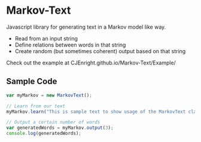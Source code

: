 
# Markov-Text
Javascript library for generating text in a Markov model like way.
 * Read from an input string
 * Define relations between words in that string
 * Create random (but sometimes coherent) output based on that string  
 
Check out the example at CJEnright.github.io/Markov-Text/Example/

Sample Code
------
```javascript
var myMarkov = new MarkovText();

// Learn from our text
myMarkov.learn("This is sample text to show usage of the MarkovText class.");

// Output a certain number of words
var generatedWords = myMarkov.output(3);
console.log(generatedWords);
```
